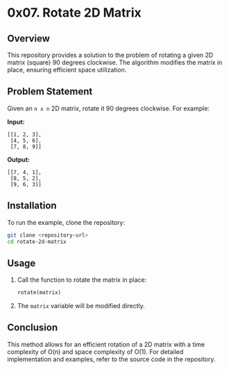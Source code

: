 # 0x07. Rotate 2D Matrix

## Overview

This repository provides a solution to the problem of rotating a given 2D matrix (square) 90 degrees clockwise. The algorithm modifies the matrix in place, ensuring efficient space utilization.

## Problem Statement

Given an `n x n` 2D matrix, rotate it 90 degrees clockwise. For example:

**Input:**
```
[[1, 2, 3],
 [4, 5, 6],
 [7, 8, 9]]
```

**Output:**
```
[[7, 4, 1],
 [8, 5, 2],
 [9, 6, 3]]
```

## Installation

To run the example, clone the repository:

```bash
git clone <repository-url>
cd rotate-2d-matrix
```

## Usage

1. Call the function to rotate the matrix in place:
   ```python
   rotate(matrix)
   ```
2. The `matrix` variable will be modified directly.

## Conclusion

This method allows for an efficient rotation of a 2D matrix with a time complexity of O(n) and space complexity of O(1). For detailed implementation and examples, refer to the source code in the repository.

